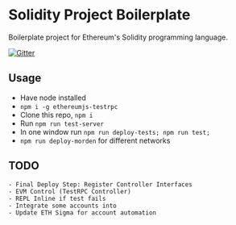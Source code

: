 # Solidity Project Boilerplate

Boilerplate project for Ethereum's Solidity programming language.

[![Gitter](https://badges.gitter.im/Join%20Chat.svg)](https://gitter.im/DigixGlobal/devtools?utm_source=badge&utm_medium=badge&utm_campaign=pr-badge)

## Usage

* Have node installed
* `npm i -g ethereumjs-testrpc`
* Clone this repo, `npm i`
* Run `npm run test-server`
* In one window run `npm run deploy-tests; npm run test;`
* `npm run deploy-morden` for different networks

## TODO

```
- Final Deploy Step: Register Controller Interfaces
- EVM Control (TestRPC Controller)
- REPL Inline if test fails
- Integrate some accounts into
- Update ETH Sigma for account automation
```
